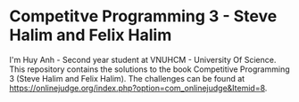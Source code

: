 # Competitve Programming 3 - Steve Halim and Felix Halim
I'm Huy Anh - Second year student at VNUHCM - University Of Science.
This repository contains the solutions to the book Competitive Programming 3 (Steve Halim and Felix Halim). The challenges can be found at https://onlinejudge.org/index.php?option=com_onlinejudge&Itemid=8.
